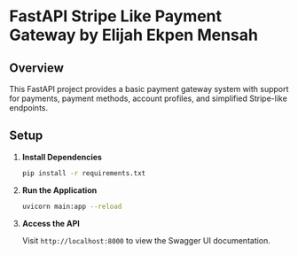 # FastAPI Stripe Like Payment Gateway by Elijah Ekpen Mensah

## Overview

This FastAPI project provides a basic payment gateway system with support for payments, payment methods, account profiles, and simplified Stripe-like endpoints.

## Setup

1. **Install Dependencies**

    ```bash
    pip install -r requirements.txt
    ```

2. **Run the Application**

    ```bash
    uvicorn main:app --reload
    ```

3. **Access the API**

    Visit `http://localhost:8000` to view the Swagger UI documentation.
